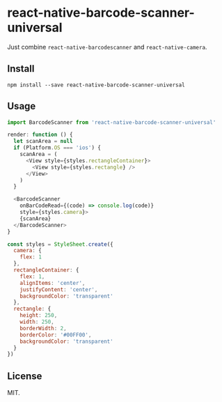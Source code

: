 # react-native-barcode-scanner-universal

Just combine `react-native-barcodescanner` and `react-native-camera`.

## Install

`npm install --save react-native-barcode-scanner-universal`

## Usage

```js
import BarcodeScanner from 'react-native-barcode-scanner-universal'

render: function () {
  let scanArea = null
  if (Platform.OS === 'ios') {
    scanArea = (
      <View style={styles.rectangleContainer}>
        <View style={styles.rectangle} />
      </View>
    )
  }

  <BarcodeScanner
    onBarCodeRead={(code) => console.log(code)}
    style={styles.camera}>
    {scanArea}
  </BarcodeScanner>
}

const styles = StyleSheet.create({
  camera: {
    flex: 1
  },
  rectangleContainer: {
    flex: 1,
    alignItems: 'center',
    justifyContent: 'center',
    backgroundColor: 'transparent'
  },
  rectangle: {
    height: 250,
    width: 250,
    borderWidth: 2,
    borderColor: '#00FF00',
    backgroundColor: 'transparent'
  }
})
```

## License

MIT.
